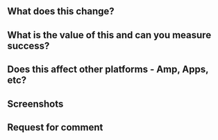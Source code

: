 ## What does this change?

## What is the value of this and can you measure success?

## Does this affect other platforms - Amp, Apps, etc?

<!--
Run the AMP test suite with `make validate-amp`

You should also validate a specific page that your change affects by adding the amp query string along with the development hash: http://localhost:3000/sport/2016/aug/25/katie-ledecky-first-pitch-washington-nationals-bryce-harper?amp=1#development=1

The AMP validation results will appear in your console.
-->

## Screenshots

## Request for comment


<!--
*Does this PR meet the [contributing guidelines](https://github.com/guardian/frontend/blob/issue_pr_templates/.github/CONTRIBUTING.md#submission)?*
-->
